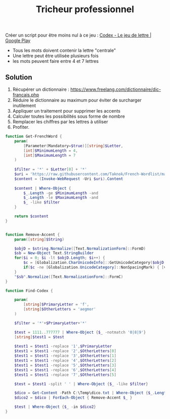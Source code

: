 ﻿---
layout: post
title: "Tricheur professionnel"
description: "Créer une fonction pour tricher facilement au jeu de lettre Codex"
tags: ['challenge','powershell']
---

Créer un script pour être moins nul à ce jeu : [Codex - Le jeu de lettre \| Google Play](https://play.google.com/store/apps/details?id=fr.codexdujour.app)

- Tous les mots doivent contenir la lettre "centrale"
- Une lettre peut être utilisée plusieurs fois
- les mots peuvent faire entre 4 et 7 lettres

## Solution

1. Récupérer un dictionnaire : <https://www.freelang.com/dictionnaire/dic-francais.php>
2. Réduire le dictionnaire au maximum pour éviter de surcharger inutilement
3. Appliquer un traitement pour supprimer les accents
4. Calculer toutes les possibilités sous forme de nombre
5. Remplacer les chiffres par les lettres à utiliser
6. Profiter.

~~~powershell
function Get-FrenchWord {
    param(
        [Parameter(Mandatory=$true)][string]$Letter,
        [int]$MinimumLength = 4,
        [int]$MaximumLength = 7
    )
    
    $filter = '*' + $Letter[0] + '*'
    $uri = 'https://raw.githubusercontent.com/Taknok/French-Wordlist/master/francais.txt'
    $content = (Invoke-WebRequest -Uri $uri).Content
    
    $content | Where-Object {
        $_.Length -ge $MinimumLength -and 
        $_.Length -le $MaximumLength -and
        $_ -like $filter
    }

    return $content
}


function Remove-Accent {
    param([string]$String)

    $objD = $string.Normalize([Text.NormalizationForm]::FormD)
    $sb = New-Object Text.StringBuilder
    for($i = 0; $i -lt $objD.Length; $i++) {
        $c = [Globalization.CharUnicodeInfo]::GetUnicodeCategory($objD[$i])
        if($c -ne [Globalization.UnicodeCategory]::NonSpacingMark) { [void]$sb.Append($objD[$i]) }
    }
    "$sb".Normalize([Text.NormalizationForm]::FormC)
}

function Find-Codex {

    param(
        [string]$PrimaryLetter = 'f',
        [string]$OtherLetters = 'aegmor'
    )

    $filter = '*'+$PrimaryLetter+'*'

    $test = 1111..777777 | Where-Object {$_ -notmatch '0|8|9'}
    [string]$test1 = $test
    
    $test1 = $test1 -replace '1',$PrimaryLetter
    $test1 = $test1 -replace '2',$OtherLetters[0]
    $test1 = $test1 -replace '3',$OtherLetters[1]
    $test1 = $test1 -replace '4',$OtherLetters[2]
    $test1 = $test1 -replace '5',$OtherLetters[3]
    $test1 = $test1 -replace '6',$OtherLetters[4]
    $test1 = $test1 -replace '7',$OtherLetters[5]

    $test = $test1 -split ' ' | Where-Object {$_ -like $filter}

    $dico = Get-Content -Path C:\Temp\dico.txt | Where-Object {$_.Length -ge 4 -and $_.Length -le 7 -and $_ -like $filter}
    $dico2 = $dico | ForEach-Object { Remove-Accent $_ }

    $test | Where-Object {$_ -in $dico2}
}
~~~
